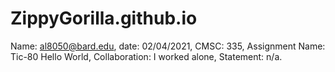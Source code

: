 # ZippyGorilla.github.io
Name: <al8050@bard.edu>,
 date: 02/04/2021,
 CMSC: 335,
 Assignment Name: Tic-80 Hello World,
 Collaboration:  I worked alone, 
 Statement:      n/a.
